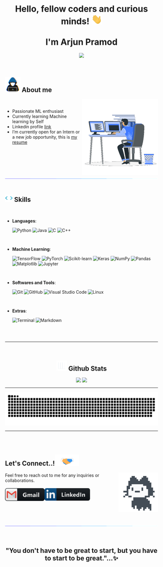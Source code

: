 
<h1 align="center"><b>Hello, fellow coders and curious minds! <img src="https://github.com/ArjunPramod/ArjunPramod/blob/main/Resources/hi.gif" width="35"><br><br> I'm Arjun Pramod </b></h1>

<p align="center">
  <a href="https://github.com/ArjunPramod/ArjunPramod/tree/main/readme-typing-svg"><img src="https://readme-typing-svg.herokuapp.com?font=Time+New+Roman&color=cyan&size=25&center=true&vCenter=true&width=600&height=100&lines=CSE+Student,;ML+Enthusiast+</>;Welcome+to+my+GitHub+profile!..&hearts;++;Active+Learner/Researcher,;Love+to+learn+new+stuffs..(^_^)"></a>
</p>


<br>

## <picture><img src = "https://github.com/ArjunPramod/ArjunPramod/blob/main/Resources/user.gif" width = 50px></picture> **About me**

<picture> <img align="right" src="https://github.com/ArjunPramod/ArjunPramod/blob/main/Resources/typing.gif?raw=true" width = 250px></picture>

<br>

- Passionate ML enthusiast
- Currently learning Machine learning by Self
- Linkedin profile [link](https://www.linkedin.com/in/arjun-pramod-10b001231/)
- I’m currently open for an Intern or a new job opportunity, this is [my resume](https://www.linkedin.com/in/arjun-pramod-10b001231/)

<br><br>

<img src="https://github.com/ArjunPramod/ArjunPramod/blob/main/Resources/bar.gif"><br><br>

## <img src="https://github.com/ArjunPramod/ArjunPramod/blob/main/Resources/code.gif" width ="25"><b> Skills</b>
<br>

<p align="center">

- **Languages**:

    ![Python](https://img.shields.io/badge/Python%20-%2314354C.svg?style=for-the-badge&logo=python&logoColor=white)
    ![Java](https://img.shields.io/badge/Java%20-%23ED8B00.svg?style=for-the-badge&logo=java&logoColor=white)
    ![C](https://img.shields.io/badge/C%20-%2300599C.svg?style=for-the-badge&logo=c&logoColor=white)
    ![C++](https://img.shields.io/badge/C++%20-%2300599C.svg?style=for-the-badge&logo=c%2B%2B&logoColor=white)

<br>   
    
- **Machine Learning**:

    ![TensorFlow](https://img.shields.io/badge/TensorFlow%20-%23FF6F00.svg?style=for-the-badge&logo=tensorflow&logoColor=white)
    ![PyTorch](https://img.shields.io/badge/PyTorch%20-%23EE4C2C.svg?style=for-the-badge&logo=pytorch&logoColor=white)
    ![Scikit-learn](https://img.shields.io/badge/Scikit%20Learn%20-%23F7931E.svg?style=for-the-badge&logo=scikit-learn&logoColor=white)
    ![Keras](https://img.shields.io/badge/Keras%20-%23D00000.svg?style=for-the-badge&logo=keras&logoColor=white)
    ![NumPy](https://img.shields.io/badge/NumPy%20-%23013243.svg?style=for-the-badge&logo=numpy&logoColor=white)
    ![Pandas](https://img.shields.io/badge/Pandas%20-%23150458.svg?style=for-the-badge&logo=pandas&logoColor=white)
    ![Matplotlib](https://img.shields.io/badge/Matplotlib%20-%230046D1.svg?style=for-the-badge&logo=matplotlib&logoColor=white)
    ![Jupyter](https://img.shields.io/badge/Jupyter%20-%23F37626.svg?style=for-the-badge&logo=jupyter&logoColor=white)

<br>

- **Softwares and Tools**:

    ![Git](https://img.shields.io/badge/git-%23F05033.svg?style=for-the-badge&logo=git&logoColor=white)
    ![GitHub](https://img.shields.io/badge/github-%23121011.svg?style=for-the-badge&logo=github&logoColor=white)
    ![Visual Studio Code](https://img.shields.io/badge/Visual%20Studio%20Code-0078d7.svg?style=for-the-badge&logo=visual-studio-code&logoColor=white)
    ![Linux](https://img.shields.io/badge/Linux-FCC624?style=for-the-badge&logo=linux&logoColor=black) 

<br>

- **Extras**:

    ![Terminal](https://img.shields.io/badge/Terminal-%23054020?style=for-the-badge&logo=gnu-bash&logoColor=white)
    ![Markdown](https://img.shields.io/badge/markdown-%23000000.svg?style=for-the-badge&logo=markdown&logoColor=white)   


</p>

<br>
<br>

-----

<br>


<div align="center">
  <h2><img src="https://github.com/ArjunPramod/ArjunPramod/blob/main/Resources/stats.gif" width="35"> Github Stats </h2>

  [![](https://github-readme-stats.vercel.app/api?username=ArjunPramod&show_icons=true&theme=tokyonight&hide_border=true&locale=en)](https://github.com/ArjunPramod)
  [![](https://github-readme-streak-stats.herokuapp.com/?user=ArjunPramod&theme=material-palenight)](https://github.com/ArjunPramod)
</div>

----

<p align="center">
  <img  src="https://github.com/ArjunPramod/ArjunPramod/blob/main/Resources/github-contribution-grid-snake.svg"
    alt="example" />
</p>

-----

<br>
<br>

<h2> Let's Connect..!<img src="https://github.com/ArjunPramod/ArjunPramod/blob/main/Resources/handshake.gif" width ="80"></h2>

<p>
  <img hight="100" width="130" align="right" alt="GIF" src="https://github.com/ArjunPramod/ArjunPramod/blob/main/Resources/git_oyster.gif">
  <div align="left">
    Feel free to reach out to me for any inquiries or collaborations.
  </div>
  <br>
  
  <a href="mailto:arjunpramod509@gmail.com">
    <img align="left" alt="Gmail" width="130" hight="100" src="https://github.com/ArjunPramod/ArjunPramod/blob/main/Resources/gmail.png" />
  </a>
  <a href="https://www.linkedin.com/in/arjun-pramod-10b001231/">
    <img align="left" alt="Linkedin" width="150" hight="100" src="https://github.com/ArjunPramod/ArjunPramod/blob/main/Resources/linkedin.png" />
  </a>
</p>

<br><br><br><br><br>

<img src="https://github.com/ArjunPramod/ArjunPramod/blob/main/Resources/bar.gif">
<br>
<br>
<br>

<div align='center'>

## <b>"You don't have to be great to start, but you have to start to be great."...✨</b>

</div>
<br>
<br>
<br>
<br>
